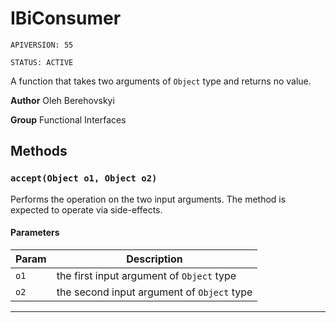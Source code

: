 # IBiConsumer

`APIVERSION: 55`

`STATUS: ACTIVE`

A function that takes two arguments of `Object` type and returns no value.


**Author** Oleh Berehovskyi


**Group** Functional Interfaces

## Methods
### `accept(Object o1, Object o2)`

Performs the operation on the two input arguments. The method is expected to operate via side-effects.

#### Parameters
|Param|Description|
|---|---|
|`o1`|the first input argument of `Object` type|
|`o2`|the second input argument of `Object` type|

---
